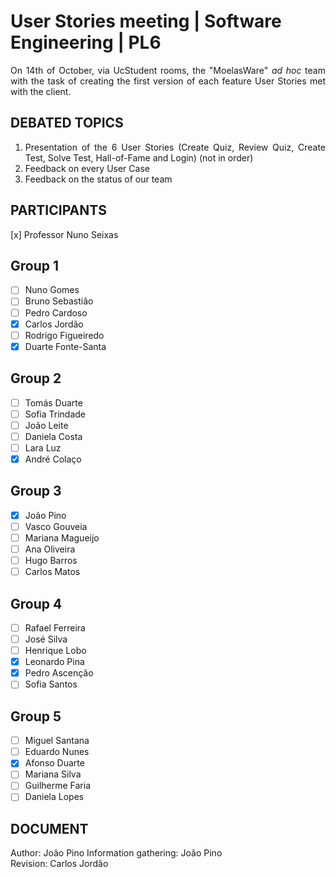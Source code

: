 # User Stories meeting | Software Engineering | PL6 

<div align="justify">

On 14th of October, via UcStudent rooms, the "MoelasWare" *ad hoc* team with the task of creating the first version of each feature User Stories met with the client.

## DEBATED TOPICS

1. Presentation of the 6 User Stories (Create Quiz, Review Quiz, Create Test, Solve Test, Hall-of-Fame and Login) (not in order)
2. Feedback on every User Case
3. Feedback on the status of our team

## PARTICIPANTS

[x] Professor Nuno Seixas

## Group 1
  - [ ] Nuno Gomes
  - [ ] Bruno Sebastião
  - [ ] Pedro Cardoso
  - [x] Carlos Jordão
  - [ ] Rodrigo Figueiredo
  - [x] Duarte Fonte-Santa

## Group 2
  - [ ] Tomás Duarte
  - [ ] Sofia Trindade
  - [ ] João Leite
  - [ ] Daniela Costa
  - [ ] Lara Luz
  - [x] André Colaço

## Group 3
  - [x] João Pino
  - [ ] Vasco Gouveia
  - [ ] Mariana Magueijo
  - [ ] Ana Oliveira
  - [ ] Hugo Barros
  - [ ] Carlos Matos

## Group 4
  - [ ] Rafael Ferreira
  - [ ] José Silva 
  - [ ] Henrique Lobo
  - [x] Leonardo Pina
  - [x] Pedro Ascenção
  - [ ] Sofia Santos

## Group 5
  - [ ] Miguel Santana
  - [ ] Eduardo Nunes
  - [x] Afonso Duarte
  - [ ] Mariana Silva
  - [ ] Guilherme Faria
  - [ ] Daniela Lopes
 
## DOCUMENT

Author: João Pino
Information gathering: João Pino  
Revision: Carlos Jordão
